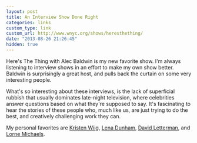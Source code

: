 ```yaml
---
layout: post
title: An Interview Show Done Right
categories: links
custom_type: link
custom_url: http://www.wnyc.org/shows/heresthething/
date: "2013-08-26 21:26:45"
hidden: true
---
```

Here's The Thing with Alec Baldwin is my new favorite show. I'm always listening to interview shows in an effort to make my own show better. Baldwin is surprisingly a great host, and pulls back the curtain on some very interesting people.

What's so interesting about these interviews, is the lack of superficial rubbish that usually dominates late-night television, where celebrities answer questions based on what they're supposed to say. It's fascinating to hear the stories of these people who, much like us, are just trying to do the best, and creatively challenging work they can.

My personal favorites are [Kristen Wiig](http://www.wnyc.org/shows/heresthething/2012/apr/09/), [Lena Dunham](http://www.wnyc.org/shows/heresthething/2013/jan/21/), [David Letterman](http://www.wnyc.org/shows/heresthething/2012/jun/18/), and [Lorne Michaels](http://www.wnyc.org/shows/heresthething/2012/jan/30/).
